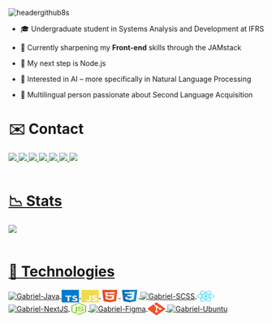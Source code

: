 ![headergithub8s](https://user-images.githubusercontent.com/82886646/157560561-b7ccb57a-16fa-4f65-beb3-1d1d6216e104.gif)


- 🎓 Undergraduate student in Systems Analysis and Development at IFRS

- 🎨 Currently sharpening my **Front-end** skills through the JAMstack

- 🔭 My next step is Node.js

- 🤖 Interested in AI – more specifically in Natural Language Processing

- 💖 Multilingual person passionate about Second Language Acquisition

# ✉️ Contact

<div> 
  <a href = "mailto:gabrielmgarcia96@gmail.com"><img src="https://img.shields.io/badge/-Gmail-red" /a>
  <a href= "https://www.linkedin.com/in/gabrielgarcia8953"><img src="https://img.shields.io/badge/-LinkedIn-blue" /a>
  <a href = "https://dev.to/codinginrainbows"><img src="https://img.shields.io/badge/-Dev-blueviolet" /a>
  <a href = "https://twitter.com/codeinrainbows"><img src="https://img.shields.io/badge/-Twitter-9cf" /a>
  <a href= "https://instagram.com/gabrielmedeirosg"><img src="https://img.shields.io/badge/-Insta-ff69b4" /a>
  <a href = "https://br.pinterest.com/innerspeaker12"><img src="https://img.shields.io/badge/-Pinterest-orange" /a>
  <a href = "https://open.spotify.com/user/gabrielgarcia96"><img src="https://img.shields.io/badge/-Spotify-success" /a>
  
</div><br>

# 📉 Stats

<div align="left">
  <a href="https://github.com/codinginrainbows">
  <img height="180em" src="https://github-readme-stats.vercel.app/api/top-langs/?username=codinginrainbows&layout=compact&langs_count=7&theme=tokyonight"/>
</div><br>
  
# 🧰 Technologies
 
<div style="display: inline_block">
  <img align="center" alt="Gabriel-Java" height="25" width="35" src="https://cdn.jsdelivr.net/gh/devicons/devicon/icons/java/java-original.svg" />
  <img align="center" alt="Gabriel-Ts" height="25" width="35" src="https://raw.githubusercontent.com/devicons/devicon/master/icons/typescript/typescript-plain.svg">
  <img align="center" alt="Gabriel-Js" height="25" width="35" src="https://raw.githubusercontent.com/devicons/devicon/master/icons/javascript/javascript-plain.svg">
  <img align="center" alt="Gabriel-HTML" height="25" width="35" src="https://raw.githubusercontent.com/devicons/devicon/master/icons/html5/html5-original.svg">
  <img align="center" alt="Gabriel-CSS" height="25" width="35" src="https://raw.githubusercontent.com/devicons/devicon/master/icons/css3/css3-original.svg">
  <img align="center" alt="Gabriel-SCSS" height="25" width="35" src="https://cdn.jsdelivr.net/gh/devicons/devicon/icons/sass/sass-original.svg" />
  <img align="center" alt="Gabriel-React" height="25" width="35" src="https://raw.githubusercontent.com/devicons/devicon/master/icons/react/react-original.svg">
  <img align="center" alt="Gabriel-NextJS" height="25" width="35" src="https://cdn.jsdelivr.net/gh/devicons/devicon/icons/nextjs/nextjs-original.svg" />
  <img align="center" alt="Gabriel-Node" height="25" width="35" src="https://raw.githubusercontent.com/devicons/devicon/master/icons/nodejs/nodejs-original.svg">
  <img align="center" alt="Gabriel-Figma" height="25" width="35" src="https://cdn.jsdelivr.net/gh/devicons/devicon/icons/figma/figma-original.svg" />
  <img align="center" alt="Gabriel-Git" height="25" width="35" src="https://raw.githubusercontent.com/devicons/devicon/master/icons/git/git-original.svg">
  <img align="center" alt="Gabriel-Ubuntu" height="25" width="35" src="https://cdn.jsdelivr.net/gh/devicons/devicon/icons/linux/linux-original.svg" />
</div><br>
